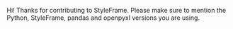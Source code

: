 Hi! Thanks for contributing to StyleFrame. Please make sure to mention the Python, StyleFrame, pandas and openpyxl versions you are using.
